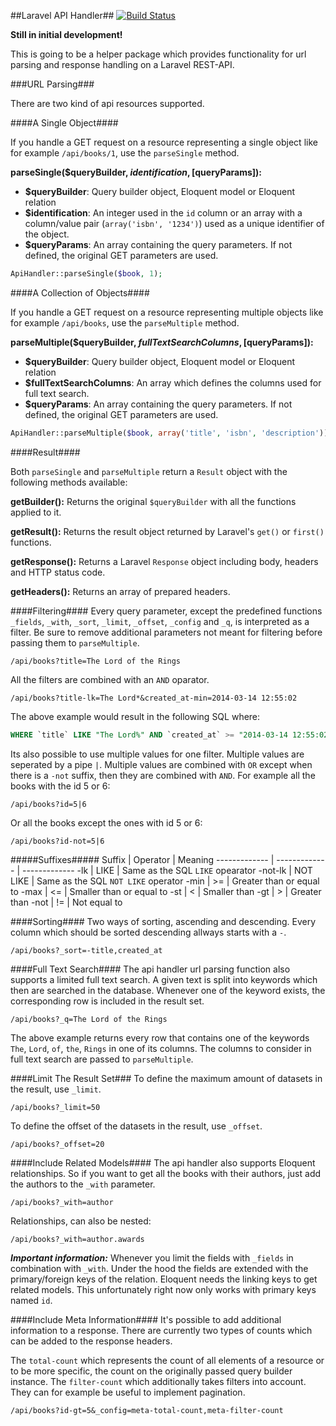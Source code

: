 ##Laravel API Handler##
[![Build Status](https://travis-ci.org/marcelgwerder/laravel-api-handler.png?branch=master)](https://travis-ci.org/marcelgwerder/laravel-api-handler)

**Still in initial development!**

This is going to be a helper package which provides functionality for url parsing and response handling on a Laravel REST-API. 

###URL Parsing###

There are two kind of api resources supported.

####A Single Object####

If you handle a GET request on a resource representing a single object like for example `/api/books/1`, use the `parseSingle` method.

**parseSingle($queryBuilder, $identification, [$queryParams]):**
* **$queryBuilder**: Query builder object, Eloquent model or Eloquent relation
* **$identification**: An integer used in the `id` column or an array with a column/value pair (`array('isbn', '1234')`) used as a unique identifier of the object.
* **$queryParams**: An array containing the query parameters. If not defined, the original GET parameters are used.

```php
ApiHandler::parseSingle($book, 1);
```

####A Collection of Objects####

If you handle a GET request on a resource representing multiple objects like for example `/api/books`, use the `parseMultiple` method.

**parseMultiple($queryBuilder, $fullTextSearchColumns, [$queryParams]):**
* **$queryBuilder**: Query builder object, Eloquent model or Eloquent relation
* **$fullTextSearchColumns**: An array which defines the columns used for full text search.
* **$queryParams**: An array containing the query parameters. If not defined, the original GET parameters are used.

```php
ApiHandler::parseMultiple($book, array('title', 'isbn', 'description'));
```

####Result####

Both `parseSingle` and `parseMultiple` return a `Result` object with the following methods available:

**getBuilder():**
Returns the original `$queryBuilder` with all the functions applied to it.

**getResult():**
Returns the result object returned by Laravel's `get()` or `first()` functions.

**getResponse():**
Returns a Laravel `Response` object including body, headers and HTTP status code.

**getHeaders():**
Returns an array of prepared headers.

####Filtering####
Every query parameter, except the predefined functions `_fields`, `_with`, `_sort`, `_limit`, `_offset`, `_config` and `_q`, is interpreted as a filter. Be sure to remove additional parameters not meant for filtering before passing them to `parseMultiple`.

```
/api/books?title=The Lord of the Rings
```
All the filters are combined with an `AND` oparator.
```
/api/books?title-lk=The Lord*&created_at-min=2014-03-14 12:55:02
```
The above example would result in the following SQL where:
```sql
WHERE `title` LIKE "The Lord%" AND `created_at` >= "2014-03-14 12:55:02"
```
Its also possible to use multiple values for one filter. Multiple values are seperated by a pipe `|`.
Multiple values are combined with `OR` except when there is a `-not` suffix, then they are combined with `AND`.
For example all the books with the id 5 or 6:
```
/api/books?id=5|6
```
Or all the books except the ones with id 5 or 6:
```
/api/books?id-not=5|6
```


#####Suffixes#####
Suffix        | Operator      | Meaning
------------- | ------------- | -------------
-lk           | LIKE          | Same as the SQL `LIKE` opearator
-not-lk       | NOT LIKE      | Same as the SQL `NOT LIKE` operator
-min          | >=            | Greater than or equal to
-max          | <=            | Smaller than or equal to
-st           | <             | Smaller than
-gt           | >             | Greater than
-not          | !=            | Not equal to

####Sorting####
Two ways of sorting, ascending and descending. Every column which should be sorted descending allways starts with a `-`.
```
/api/books?_sort=-title,created_at
```

####Full Text Search####
The api handler url parsing function also supports a limited full text search. A given text is split into keywords which then are searched in the database. Whenever one of the keyword exists, the corresponding row is included in the result set. 

```
/api/books?_q=The Lord of the Rings
```
The above example returns every row that contains one of the keywords `The`, `Lord`, `of`, `the`, `Rings` in one of its columns. The columns to consider in full text search are passed to `parseMultiple`.

####Limit The Result Set###
To define the maximum amount of datasets in the result, use `_limit`.
```
/api/books?_limit=50
```
To define the offset of the datasets in the result, use `_offset`.
```
/api/books?_offset=20
```

####Include Related Models####
The api handler also supports Eloquent relationships. So if you want to get all the books with their authors, just add the authors to the `_with` parameter.
```
/api/books?_with=author
```
Relationships, can also be nested:
```
/api/books?_with=author.awards
```

***Important information:*** Whenever you limit the fields with `_fields` in combination with `_with`. Under the hood the fields are extended with the primary/foreign keys of the relation. Eloquent needs the linking keys to get related models. This unfortunately right now only works with primary keys named `id`.

####Include Meta Information####
It's possible to add additional information to a response. There are currently two types of counts which can be added to the response headers.

The `total-count` which represents the count of all elements of a resource or to be more specific, the count on the originally passed query builder instance. 
The `filter-count` which additionally takes filters into account. They can for example be useful to implement pagination.

```
/api/books?id-gt=5&_config=meta-total-count,meta-filter-count
```
